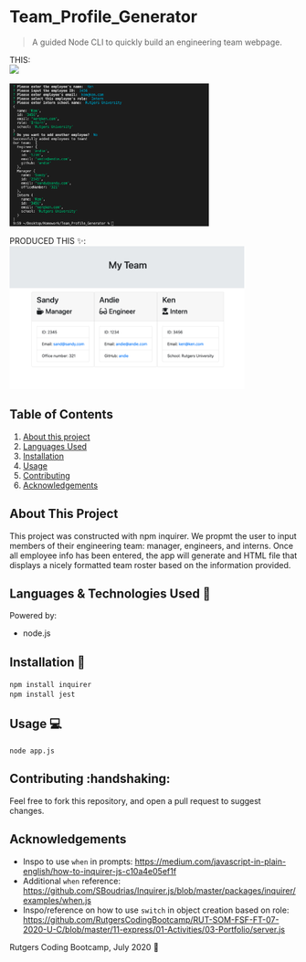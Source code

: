 # Team_Profile_Generator

> A guided Node CLI to quickly build an engineering team webpage. 

THIS:  
<img src="assets/Team_Profile_Gen_video.gif" style="height:250px">  

<img src="assets/Terminal_Results.png" style="height:250px">  

PRODUCED THIS :sparkles::  
<img src="assets/Generated_Team_HTML.png" style="height:250px">

## Table of Contents
1. [About this project](#about)
2. [Languages Used](#laguages)
3. [Installation](#install)
4. [Usage](#usage)
5. [Contributing](#contribute)
6. [Acknowledgements](#ack)

## About This Project <a name="about"></a>

This project was constructed with npm inquirer. We propmt the user to input members of their engineering team: manager, engineers, and interns. Once all employee info has been entered, the app will generate and HTML file that displays a nicely formatted team roster based on the information provided.

## Languages & Technologies Used :floppy_disk: <a name="laguages"></a>

Powered by:
- node.js

## Installation :wrench: <a name="install"></a>

`npm install inquirer`  
`npm install jest`

## Usage :computer: <a name="usage"></a>

`node app.js`

## Contributing :handshaking: <a name="contribute"></a>

Feel free to fork this repository, and open a pull request to suggest changes. 

## Acknowledgements <a name="ack"></a>
- Inspo to use `when` in prompts: https://medium.com/javascript-in-plain-english/how-to-inquirer-js-c10a4e05ef1f
- Additional `when` reference: https://github.com/SBoudrias/Inquirer.js/blob/master/packages/inquirer/examples/when.js
- Inspo/reference on how to use `switch` in object creation based on role: https://github.com/RutgersCodingBootcamp/RUT-SOM-FSF-FT-07-2020-U-C/blob/master/11-express/01-Activities/03-Portfolio/server.js

Rutgers Coding Bootcamp, July 2020 :rocket:
